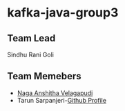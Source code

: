 # kafka-java-group3


## Team Lead
Sindhu Rani Goli

## Team Memebers
* [Naga Anshitha Velagapudi](https://github.com/anshithavelagapudi)
* Tarun Sarpanjeri-[Github Profile](https://github.com/dexterstr)
